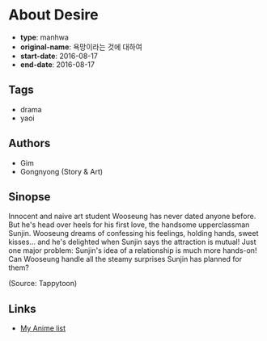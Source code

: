 # About Desire

-   **type**: manhwa
-   **original-name**: 욕망이라는 것에 대하여
-   **start-date**: 2016-08-17
-   **end-date**: 2016-08-17

## Tags

-   drama
-   yaoi

## Authors

-   Gim
-   Gongnyong (Story & Art)

## Sinopse

Innocent and naive art student Wooseung has never dated anyone before. But he's head over heels for his first love, the handsome upperclassman Sunjin. Wooseung dreams of confessing his feelings, holding hands, sweet kisses... and he's delighted when Sunjin says the attraction is mutual! Just one major problem: Sunjin's idea of a relationship is much more hands-on! Can Wooseung handle all the steamy surprises Sunjin has planned for them?

(Source: Tappytoon)

## Links

-   [My Anime list](https://myanimelist.net/manga/128470/About_Desire)
